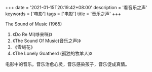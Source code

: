 +++
date = '2021-01-15T20:19:42+08:00'
description = '看音乐之声'
keywords = ['电影']
tags = ['电影']
title = '音乐之声'
+++

The Sound of Music (1965)

1. 《Do Re Mi(哆来咪)》
2. 《The Sound Of Music(音乐之声)》
3. 《雪绒花》
4. 《The Lonely Goatherd (孤独的牧羊人)》

电影中的音乐。音乐治愈心灵，音乐感染孩子，音乐促成真情。
